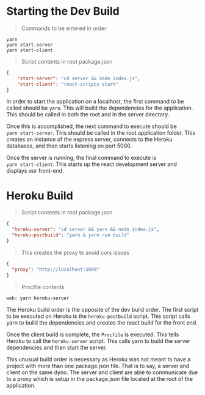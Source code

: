 # Starting the Dev Build

> Commands to be entered in order

```curl
yarn
yarn start-server
yarn start-client
```

> Script contents in root package.json

```json
{
    "start-server": "cd server && node index.js",
    "start-client": "react-scripts start"
}
```

In order to start the application on a localhost, the first command to be called should be <code>yarn</code>. This will build the dependencies for the application. This should be called in both the root and in the server directory.

Once this is accomplished, the next command to execute should be <br /><code>yarn start-server</code>. This should be called in the root application folder. This creates an instance of the express server, connects to the Heroku databases, and then starts listening on port 5000.

Once the server is running, the final command to execute is <br /><code>yarn start-client</code>. This starts up the react development server and displays our front-end.  

# Heroku Build 

> Script contents in root package.json

```json
{
  "heroku-server": "cd server && yarn && node index.js",
  "heroku-postbuild": "yarn & yarn run build"
}
```

> This creates the proxy to avoid cors issues

```json
{
  "proxy": "http://localhost:5000"
}
```

> Procfile contents

```curl
web: yarn heroku-server
```

The Heroku build order is the opposite of the dev build order. The first script to be executed on Heroku is the <code>heroku-postbuild</code> script. This script calls yarn to build the dependencies and creates the react build for the front end. 

Once the client build is complete, the <code>Procfile</code> is executed. This tells Heroku to call the <code>heroku-server</code> script. This calls yarn to build the server dependencies and then start the server.

This unusual build order is necessary as Heroku was not meant to have a project with more than one package.json file. That is to say, a server and client on the same dyno. The server and client are able to communicate due to a proxy which is setup in the package.json file located at the root of the application.